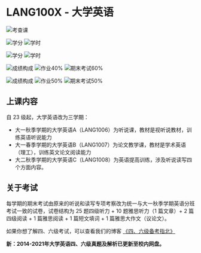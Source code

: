 # LANG100X - 大学英语

<!--
1. 通过 [Shields.io](https://shields.io/) 生成如下的徽章，标注课程的基本信息。
2. 请根据课程的具体内容增删仓库的子文件夹。子文件夹建议使用小写英文，并且添加 README.md。
3. 关于课程的描述可以不止以下几个方面，酌情增删。
4. hoa.moe 生成本课程对应页面后，请将页面链接复制到 GitHub 仓库的 About/Website 中。
5. 可以在 GitHub 页面的 About/Topics 中为课程添加话题名称。
-->

![考查课](https://img.shields.io/badge/%E8%80%83%E6%9F%A5%E8%AF%BE-green)

![学分](https://img.shields.io/badge/学分（大一）-2-moccasin)
![学时](https://img.shields.io/badge/学时（大一）-32-moccasin)

![学分](https://img.shields.io/badge/学分（大二）-1-moccasin)
![学时](https://img.shields.io/badge/学时（大二）-24-moccasin)

![成绩构成](https://img.shields.io/badge/%E6%88%90%E7%BB%A9%E6%9E%84%E6%88%90（大一）-gold)
![作业40%](https://img.shields.io/badge/%E4%BD%9C%E4%B8%9A-40%25-wheat)
![期末考试60%](https://img.shields.io/badge/%E6%9C%9F%E6%9C%AB%E8%80%83%E8%AF%95-60%25-wheat)

![成绩构成](https://img.shields.io/badge/%E6%88%90%E7%BB%A9%E6%9E%84%E6%88%90（大二）-gold)
![作业50%](https://img.shields.io/badge/%E4%BD%9C%E4%B8%9A-50%25-wheat)
![期末考试50%](https://img.shields.io/badge/%E6%9C%9F%E6%9C%AB%E8%80%83%E8%AF%95-50%25-wheat)

## 上课内容

自 23 级起，大学英语改为三学期：
  - 大一秋季学期的大学英语A（LANG1006）为听说课，教材是视听说教材，训练英语听说能力
  - 大一春季学期的大学英语B（LANG1007）为论文教学课，教材是学术英语（理工），训练英文论文阅读能力
  - 大二秋季学期的大学英语C（LANG1008）为英语提高训练，涉及听说读写四个方面内容。

## 关于考试
每学期的期末考试由原来的听说和读写专项考察改为统一与大一秋季学期英语分班考试一致的试卷，试卷结构为 25 题四级听力 + 10 题雅思听力（1 篇文章）+ 2 篇四级阅读 + 1 篇雅思阅读 + 1 篇短文填词 + 1 篇雅思大作文（议论文）。

如果你想了解四、六级考试，可以查看我们的博客 [《四、六级备考指北》](https://hoa.moe/blog/cet-intro/)

**新：2014-2021年大学英语四、六级真题及解析已更新至校内网盘。**


